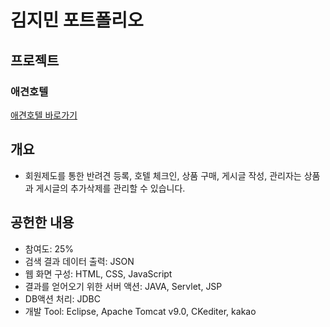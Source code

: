 # 김지민 포트폴리오

## 프로젝트
### 애견호텔
[애견호텔 바로가기](https://github.com/hoin523/SemiProject.git)
## 개요
* 회원제도를 통한 반려견 등록, 호텔 체크인, 상품 구매, 게시글 작성, 관리자는 상품과 게시글의 추가삭제를 관리할 수 있습니다.
## 공헌한 내용
* 참여도: 25%
* 검색 결과 데이터 출력: JSON
* 웹 화면 구성: HTML, CSS, JavaScript
* 결과를 얻어오기 위한 서버 액션: JAVA, Servlet, JSP
* DB액션 처리: JDBC
* 개발 Tool: Eclipse, Apache Tomcat v9.0, CKediter, kakao
